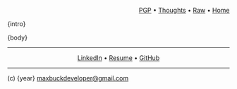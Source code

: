 


<p align=right>
  <a href='maxwellbuck.pub'>PGP</a>
  •
  <a href='fb-highlights.html'>Thoughts</a>
  •
  <a href={raw}>Raw</a>
  •
  <a href='index.html'>Home</a>
  
</p>




{intro}

{body}





---

<p align=center>
  <a href='https://www.linkedin.com/pub/max-buck/8b/5b8/a9'>LinkedIn</a>
  •
  <a href='resume.html'>Resume</a>
  •
  <a href='https://github.com/buckmaxwell'>GitHub</a>

</p>

---

(c) {year} maxbuckdeveloper@gmail.com
